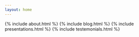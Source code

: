 ```yaml
---
layout: home
---
```

{% include about.html %}
{% include blog.html %}
{% include presentations.html %}
{% include testemonials.html %}